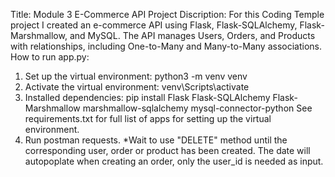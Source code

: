 Title: Module 3 E-Commerce API Project
Discription: For this Coding Temple project I created an e-commerce API using Flask, Flask-SQLAlchemy, Flask-Marshmallow, and MySQL. The API manages Users, Orders, and Products with relationships, including One-to-Many and Many-to-Many associations.
How to run app.py: 
1. Set up the virtual environment:
    python3 -m venv venv
2. Activate the virtual environment:
    venv\Scripts\activate
3. Installed dependencies:
    pip install Flask Flask-SQLAlchemy Flask-Marshmallow marshmallow-sqlalchemy mysql-connector-python
    See requirements.txt for full list of apps for setting up the virtual environment.
5. Run postman requests. *Wait to use "DELETE" method until the corresponding user, order or product has been created. The date will autopoplate when creating an order, only the user_id is needed as input. 